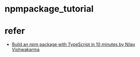 # npmpackage_tutorial
# refer
- [Build an npm package with TypeScript in 10 minutes by Nilay Vishwakarma](https://medium.com/@nilayvishwakarma/build-an-npm-package-with-typescript-by-nilay-vishwakarma-f303d7072f80)
